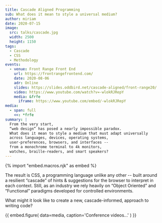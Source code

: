 ```yaml
---
title: Cascade Aligned Programming
sub: What does it mean to style a universal medium?
author: miriam
date: 2020-07-15
image:
  src: talks/cascade.jpg
  width: 2500
  height: 1150
tags:
  - Cascade
  - CSS
  - Methodology
events:
  - venue: Front Range Front End
    url: https://frontrangefrontend.com/
    date: 2020-08-06
    adr: Online
    slides: https://slides.oddbird.net/cascade-aligned/front-range20/
    video: https://www.youtube.com/watch?v=-wlokRJRepY
    media: &frfe
      iframe: https://www.youtube.com/embed/-wlokRJRepY
media:
  - span: full
    <<: *frfe
summary: |
  From the very start,
  “web design” has posed a nearly impossible paradox.
  What does it mean to style a medium that must adapt universally
  across languages, devices, operating systems,
  user-preferences, browsers, and interfaces --
  from a monochrome terminal to 4k monitors,
  watches, braille-readers, and smart speakers?
---
```


{% import "embed.macros.njk" as embed %}

The result is CSS, a programming language unlike any other --
built around a resilient “cascade”
of hints & suggestions for the browser
to interpret in each context.
Still, as an industry
we rely heavily on “Object Oriented” and “Functional” paradigms
developed for controlled environments.

What might it look like to create a new,
cascade-informed, approach to writing code?

{{ embed.figure(
  data=media,
  caption='Conference videos...'
) }}
